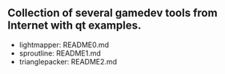 ## Collection of several gamedev tools from Internet with qt examples.

* lightmapper: README0.md
* sproutline: README1.md
* trianglepacker: README2.md
